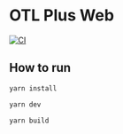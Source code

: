 # OTL Plus Web

[![CI](https://github.com/sparcs-kaist/otlplus-web/actions/workflows/ci.yml/badge.svg)](https://github.com/sparcs-kaist/otlplus-web/actions/workflows/ci.yml)

## How to run

```sh
yarn install
```

```sh
yarn dev
```

```sh
yarn build
```
